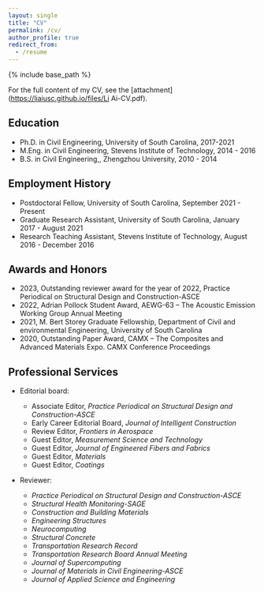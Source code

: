 ```yaml
---
layout: single
title: "CV"
permalink: /cv/
author_profile: true
redirect_from:
  - /resume
---
```


{% include base_path %}

For the full content of my CV, see the [attachment](https://liaiusc.github.io/files/Li Ai-CV.pdf).

Education
------
* Ph.D. in Civil Engineering, University of South Carolina, 2017-2021 
* M.Eng. in Civil Engineering, Stevens Institute of Technology, 2014 - 2016
* B.S. in Civil Engineering,, Zhengzhou University, 2010 - 2014


Employment History 
------
* Postdoctoral Fellow, University of South Carolina, September 2021 - Present 
* Graduate Research Assistant, University of South Carolina, January 2017 - August 2021 
* Research Teaching Assistant, Stevens Institute of Technology, August 2016 - December 2016 


Awards and Honors 
------
* 2023, Outstanding reviewer award for the year of 2022, Practice Periodical on Structural Design and Construction-ASCE
* 2022, Adrian Pollock Student Award, AEWG-63 – The Acoustic Emission Working Group Annual Meeting
* 2021, M. Bert Storey Graduate Fellowship, Department of Civil and environmental Engineering, University of South Carolina
* 2020, Outstanding Paper Award, CAMX – The Composites and Advanced Materials Expo. CAMX Conference Proceedings

  
Professional Services 
------
* Editorial board:
   * Associate Editor, *Practice Periodical on Structural Design and Construction-ASCE*
   * Early Career Editorial Board, *Journal of Intelligent Construction*
   * Review Editor, *Frontiers in Aerospace*
   * Guest Editor, *Measurement Science and Technology*
   * Guest Editor, *Journal of Engineered Fibers and Fabrics*
   * Guest Editor, *Materials*
   * Guest Editor, *Coatings*


* Reviewer: 
   * *Practice Periodical on Structural Design and Construction-ASCE*
   * *Structural Health Monitoring-SAGE*
   * *Construction and Building Materials*
   * *Engineering Structures*
   * *Neurocomputing*
   * *Structural Concrete*
   * *Transportation Research Record*
   * *Transportation Research Board Annual Meeting*
   * *Journal of Supercomputing*
   * *Journal of Materials in Civil Engineering-ASCE*
   * *Journal of Applied Science and Engineering*

